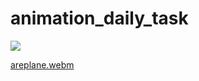# animation_daily_task

<p>
  <img src = "https://github.com/user-attachments/assets/0ea1fa24-7fe9-48bd-bda8-7c593533e877">
</p>

[areplane.webm](https://github.com/user-attachments/assets/9a28c58f-1bd1-4029-a8b7-d93f3fecd81a)
